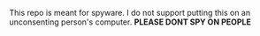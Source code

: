 This repo is meant for spyware. I do not support putting this on an unconsenting person's computer. **PLEASE DONT SPY ON PEOPLE**
